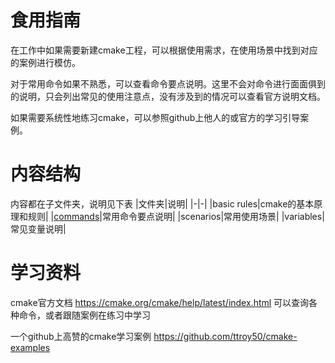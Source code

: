 # 食用指南
在工作中如果需要新建cmake工程，可以根据使用需求，在使用场景中找到对应的案例进行模仿。

对于常用命令如果不熟悉，可以查看命令要点说明。这里不会对命令进行面面俱到的说明，只会列出常见的使用注意点，没有涉及到的情况可以查看官方说明文档。

如果需要系统性地练习cmake，可以参照github上他人的或官方的学习引导案例。

# 内容结构
内容都在子文件夹，说明见下表
|文件夹|说明|
|-|-|
|basic rules|cmake的基本原理和规则|
|[commands](commands)|常用命令要点说明|
|scenarios|常用使用场景|
|variables|常见变量说明|

# 学习资料
cmake官方文档 https://cmake.org/cmake/help/latest/index.html
可以查询各种命令，或者跟随案例在练习中学习

一个github上高赞的cmake学习案例 https://github.com/ttroy50/cmake-examples